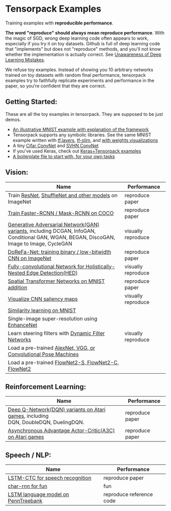 
# Tensorpack Examples

Training examples with __reproducible performance__.

__The word "reproduce" should always mean reproduce performance__.
With the magic of SGD, wrong deep learning code often appears to work, especially if you try it on toy datasets.
Github is full of deep learning code that "implements" but does not "reproduce"
methods, and you'll not know whether the implementation is actually correct.
See [Unawareness of Deep Learning Mistakes](https://medium.com/@ppwwyyxx/unawareness-of-deep-learning-mistakes-d5b5774da0ba).

We refuse toy examples.
Instead of showing you 10 arbitrary networks trained on toy datasets with random final performance,
tensorpack examples try to faithfully replicate experiments and performance in the paper,
so you're confident that they are correct.


## Getting Started:
These are all the toy examples in tensorpack. They are supposed to be just demos.
+ [An illustrative MNIST example with explanation of the framework](basics/mnist-convnet.py)
+ Tensorpack supports any symbolic libraries. See the same MNIST example written with [tf.layers](basics/mnist-tflayers.py), [tf-slim](basics/mnist-tfslim.py), and [with weights visualizations](basics/mnist-visualizations.py)
+ A tiny [Cifar ConvNet](basics/cifar-convnet.py) and [SVHN ConvNet](basics/svhn-digit-convnet.py)
+ If you've used Keras, check out [Keras+Tensorpack examples](keras)
+ [A boilerplate file to start with, for your own tasks](boilerplate.py)

## Vision:
| Name                                                                                                                                                  | Performance        |
| ---                                                                                                                                                   | ---                |
| Train [ResNet](ResNet), [ShuffleNet and other models](ImageNetModels) on ImageNet                                                                     | reproduce paper    |
| [Train Faster-RCNN / Mask-RCNN on COCO](FasterRCNN)                                                                                                   | reproduce paper    |
| [Generative Adversarial Network(GAN) variants](GAN), including DCGAN, InfoGAN, <br/> Conditional GAN, WGAN, BEGAN, DiscoGAN, Image to Image, CycleGAN | visually reproduce |
| [DoReFa-Net: training binary / low-bitwidth CNN on ImageNet](DoReFa-Net)                                                                              | reproduce paper    |
| [Fully-convolutional Network for Holistically-Nested Edge Detection(HED)](HED)                                                                        | visually reproduce |
| [Spatial Transformer Networks on MNIST addition](SpatialTransformer)                                                                                  | reproduce paper    |
| [Visualize CNN saliency maps](Saliency)                                                                                                               | visually reproduce |
| [Similarity learning on MNIST](SimilarityLearning)                                                                                                    |                    |
| Single-image super-resolution using [EnhanceNet](SuperResolution)                                                                                     |                    |
| Learn steering filters with [Dynamic Filter Networks](DynamicFilterNetwork)                                                                           | visually reproduce |
| Load a pre-trained [AlexNet, VGG, or Convolutional Pose Machines](CaffeModels)                                                                        |                    |
| Load a pre-trained [FlowNet2-S, FlowNet2-C, FlowNet2](OpticalFlow) | |

## Reinforcement Learning:
| Name                                                                                                     | Performance     |
| ---                                                                                                      | ---             |
| [Deep Q-Network(DQN) variants on Atari games](DeepQNetwork), including <br/> DQN, DoubleDQN, DuelingDQN. | reproduce paper |
| [Asynchronous Advantage Actor-Critic(A3C) on Atari games](A3C-Gym)                                       | reproduce paper |

## Speech / NLP:
| Name                                                | Performance              |
| ---                                                 | ---                      |
| [LSTM-CTC for speech recognition](CTC-TIMIT)        | reproduce paper          |
| [char-rnn for fun](Char-RNN)                        | fun                      |
| [LSTM language model on PennTreebank](PennTreebank) | reproduce reference code |
